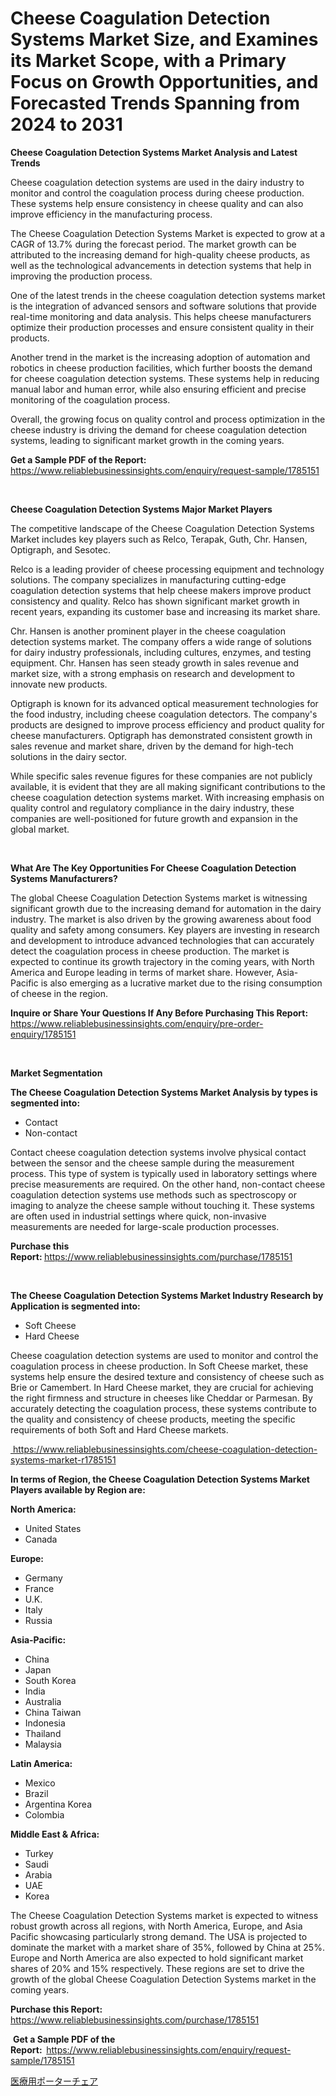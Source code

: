 <p><h1>Cheese Coagulation Detection Systems Market Size, and Examines its Market Scope, with a Primary Focus on Growth Opportunities, and Forecasted Trends Spanning from 2024 to 2031</h1></p><p><strong>Cheese Coagulation Detection Systems Market Analysis and Latest Trends</strong></p>
<p><p>Cheese coagulation detection systems are used in the dairy industry to monitor and control the coagulation process during cheese production. These systems help ensure consistency in cheese quality and can also improve efficiency in the manufacturing process.</p><p>The Cheese Coagulation Detection Systems Market is expected to grow at a CAGR of 13.7% during the forecast period. The market growth can be attributed to the increasing demand for high-quality cheese products, as well as the technological advancements in detection systems that help in improving the production process.</p><p>One of the latest trends in the cheese coagulation detection systems market is the integration of advanced sensors and software solutions that provide real-time monitoring and data analysis. This helps cheese manufacturers optimize their production processes and ensure consistent quality in their products.</p><p>Another trend in the market is the increasing adoption of automation and robotics in cheese production facilities, which further boosts the demand for cheese coagulation detection systems. These systems help in reducing manual labor and human error, while also ensuring efficient and precise monitoring of the coagulation process.</p><p>Overall, the growing focus on quality control and process optimization in the cheese industry is driving the demand for cheese coagulation detection systems, leading to significant market growth in the coming years.</p></p>
<p><strong>Get a Sample PDF of the Report:&nbsp;</strong> <a href="https://www.reliablebusinessinsights.com/enquiry/request-sample/1785151">https://www.reliablebusinessinsights.com/enquiry/request-sample/1785151</a></p>
<p>&nbsp;</p>
<p><strong>Cheese Coagulation Detection Systems Major Market Players</strong></p>
<p><p>The competitive landscape of the Cheese Coagulation Detection Systems Market includes key players such as Relco, Terapak, Guth, Chr. Hansen, Optigraph, and Sesotec.</p><p>Relco is a leading provider of cheese processing equipment and technology solutions. The company specializes in manufacturing cutting-edge coagulation detection systems that help cheese makers improve product consistency and quality. Relco has shown significant market growth in recent years, expanding its customer base and increasing its market share.</p><p>Chr. Hansen is another prominent player in the cheese coagulation detection systems market. The company offers a wide range of solutions for dairy industry professionals, including cultures, enzymes, and testing equipment. Chr. Hansen has seen steady growth in sales revenue and market size, with a strong emphasis on research and development to innovate new products.</p><p>Optigraph is known for its advanced optical measurement technologies for the food industry, including cheese coagulation detectors. The company's products are designed to improve process efficiency and product quality for cheese manufacturers. Optigraph has demonstrated consistent growth in sales revenue and market share, driven by the demand for high-tech solutions in the dairy sector.</p><p>While specific sales revenue figures for these companies are not publicly available, it is evident that they are all making significant contributions to the cheese coagulation detection systems market. With increasing emphasis on quality control and regulatory compliance in the dairy industry, these companies are well-positioned for future growth and expansion in the global market.</p></p>
<p>&nbsp;</p>
<p><strong>What Are The Key Opportunities For Cheese Coagulation Detection Systems Manufacturers?</strong></p>
<p><p>The global Cheese Coagulation Detection Systems market is witnessing significant growth due to the increasing demand for automation in the dairy industry. The market is also driven by the growing awareness about food quality and safety among consumers. Key players are investing in research and development to introduce advanced technologies that can accurately detect the coagulation process in cheese production. The market is expected to continue its growth trajectory in the coming years, with North America and Europe leading in terms of market share. However, Asia-Pacific is also emerging as a lucrative market due to the rising consumption of cheese in the region.</p></p>
<p><strong>Inquire or Share Your Questions If Any Before Purchasing This Report:</strong> <a href="https://www.reliablebusinessinsights.com/enquiry/pre-order-enquiry/1785151">https://www.reliablebusinessinsights.com/enquiry/pre-order-enquiry/1785151</a></p>
<p>&nbsp;</p>
<p><strong>Market Segmentation</strong></p>
<p><strong>The Cheese Coagulation Detection Systems Market Analysis by types is segmented into:</strong></p>
<p><ul><li>Contact</li><li>Non-contact</li></ul></p>
<p><p>Contact cheese coagulation detection systems involve physical contact between the sensor and the cheese sample during the measurement process. This type of system is typically used in laboratory settings where precise measurements are required. On the other hand, non-contact cheese coagulation detection systems use methods such as spectroscopy or imaging to analyze the cheese sample without touching it. These systems are often used in industrial settings where quick, non-invasive measurements are needed for large-scale production processes.</p></p>
<p><strong>Purchase this Report:&nbsp;</strong><a href="https://www.reliablebusinessinsights.com/purchase/1785151">https://www.reliablebusinessinsights.com/purchase/1785151</a></p>
<p>&nbsp;</p>
<p><strong>The Cheese Coagulation Detection Systems Market Industry Research by Application is segmented into:</strong></p>
<p><ul><li>Soft Cheese</li><li>Hard Cheese</li></ul></p>
<p><p>Cheese coagulation detection systems are used to monitor and control the coagulation process in cheese production. In Soft Cheese market, these systems help ensure the desired texture and consistency of cheese such as Brie or Camembert. In Hard Cheese market, they are crucial for achieving the right firmness and structure in cheeses like Cheddar or Parmesan. By accurately detecting the coagulation process, these systems contribute to the quality and consistency of cheese products, meeting the specific requirements of both Soft and Hard Cheese markets.</p></p>
<p><a href="https://www.reliablebusinessinsights.com/cheese-coagulation-detection-systems-market-r1785151">&nbsp;https://www.reliablebusinessinsights.com/cheese-coagulation-detection-systems-market-r1785151</a></p>
<p><strong>In terms of Region, the Cheese Coagulation Detection Systems Market Players available by Region are:</strong></p>
<p>
    <p> <strong> North America: </strong>
        <ul>
            <li>United States</li>
            <li>Canada</li>
        </ul>
        </p> 
    <p> <strong> Europe: </strong>
        <ul>
            <li>Germany</li>
            <li>France</li>
            <li>U.K.</li>
            <li>Italy</li>
            <li>Russia</li>
        </ul>
        </p> 
    <p> <strong> Asia-Pacific: </strong>
        <ul>
            <li>China</li>
            <li>Japan</li>
            <li>South Korea</li>
            <li>India</li>
            <li>Australia</li>
            <li>China Taiwan</li>
            <li>Indonesia</li>
            <li>Thailand</li>
            <li>Malaysia</li>
        </ul>
        </p> 
    <p> <strong> Latin America: </strong>
        <ul>
            <li>Mexico</li>
            <li>Brazil</li>
            <li>Argentina Korea</li>
            <li>Colombia</li>
        </ul>
        </p> 
    <p> <strong> Middle East & Africa: </strong>
        <ul>
            <li>Turkey</li>
            <li>Saudi</li>
            <li>Arabia</li>
            <li>UAE</li>
            <li>Korea</li>
        </ul>
    </p>
    </p>
<p><p>The Cheese Coagulation Detection Systems market is expected to witness robust growth across all regions, with North America, Europe, and Asia Pacific showcasing particularly strong demand. The USA is projected to dominate the market with a market share of 35%, followed by China at 25%. Europe and North America are also expected to hold significant market shares of 20% and 15% respectively. These regions are set to drive the growth of the global Cheese Coagulation Detection Systems market in the coming years.</p></p>
<p><strong>Purchase this Report: </strong><a href="https://www.reliablebusinessinsights.com/purchase/1785151">https://www.reliablebusinessinsights.com/purchase/1785151</a></p>
<p>&nbsp;<strong>Get a Sample PDF of the Report:&nbsp;&nbsp;</strong><a href="https://www.reliablebusinessinsights.com/enquiry/request-sample/1785151">https://www.reliablebusinessinsights.com/enquiry/request-sample/1785151</a></p>
<p><strong></strong></p>
<p><p><a href="https://github.com/nxboeu02965442/Market-Research-Report-List-3/blob/main/6690042127091.md">医療用ポーターチェア</a></p></p>